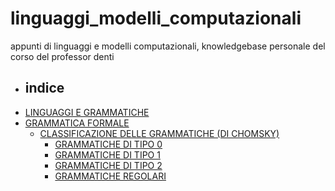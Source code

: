 # linguaggi_modelli_computazionali
appunti di linguaggi e modelli computazionali, knowledgebase personale del corso del professor denti
- ## indice
- [LINGUAGGI E GRAMMATICHE](pages/LINGUAGGI%20E%20GRAMMATICHE.md)
- [GRAMMATICA FORMALE](pages/GRAMMATICA%20FORMALE.md)
	- [CLASSIFICAZIONE DELLE GRAMMATICHE (DI CHOMSKY)](pages/CLASSIFICAZIONE%20DELLE%20GRAMMATICHE%20(DI%20CHOMSKY).md)
		- [GRAMMATICHE DI TIPO 0](pages/GRAMMATICHE%20DI%20TIPO%200.md)
		- [GRAMMATICHE DI TIPO 1](pages/GRAMMATICHE%20DI%20TIPO%201.md)
		- [GRAMMATICHE DI TIPO 2](pages/GRAMMATICHE%20DI%20TIPO%202.md)
		- [GRAMMATICHE REGOLARI](pages/GRAMMATICHE%20REGOLARI.md)
